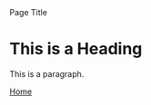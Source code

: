 <html>
<head>Page Title</head>
<body>

<h1>This is a Heading</h1>
<p>This is a paragraph.</p>
 <a href=/home>Home</a> 
</body>
</html> 

